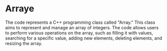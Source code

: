 # Arraye
The code represents a C++ programming class called "Array." This class aims to represent and manage an array of integers. The code allows users to perform various operations on the array, such as filling it with values, searching for a specific value, adding new elements, deleting elements, and resizing the array.
